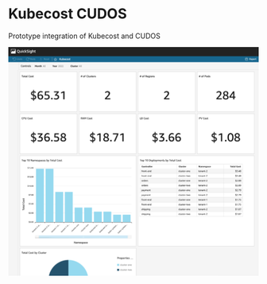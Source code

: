 # Kubecost CUDOS

Prototype integration of Kubecost and CUDOS

![Screenshot of Quicksight](./screenshot.png)
